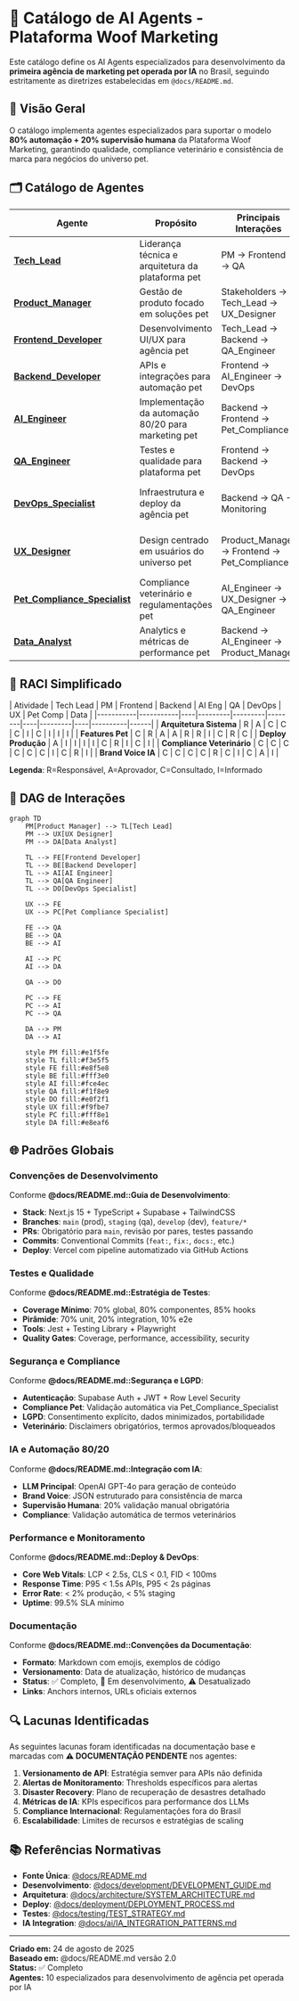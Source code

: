 # 🤖 Catálogo de AI Agents - Plataforma Woof Marketing

Este catálogo define os AI Agents especializados para desenvolvimento da **primeira agência de marketing pet operada por IA** no Brasil, seguindo estritamente as diretrizes estabelecidas em `@docs/README.md`.

## 📖 Visão Geral

O catálogo implementa agentes especializados para suportar o modelo **80% automação + 20% supervisão humana** da Plataforma Woof Marketing, garantindo qualidade, compliance veterinário e consistência de marca para negócios do universo pet.

## 🗂️ Catálogo de Agentes

| Agente | Propósito | Principais Interações | Artefatos Gerados |
|--------|-----------|----------------------|-------------------|
| [**Tech_Lead**](./Tech_Lead.md) | Liderança técnica e arquitetura da plataforma pet | PM → Frontend → QA | ADRs, Code Reviews, Arquitetura |
| [**Product_Manager**](./Product_Manager.md) | Gestão de produto focado em soluções pet | Stakeholders → Tech_Lead → UX_Designer | PRDs, User Stories, Roadmap |
| [**Frontend_Developer**](./Frontend_Developer.md) | Desenvolvimento UI/UX para agência pet | Tech_Lead → Backend → QA_Engineer | Componentes React, Interfaces Pet |
| [**Backend_Developer**](./Backend_Developer.md) | APIs e integrações para automação pet | Frontend → AI_Engineer → DevOps | APIs REST, Integrações OpenAI |
| [**AI_Engineer**](./AI_Engineer.md) | Implementação da automação 80/20 para marketing pet | Backend → Frontend → Pet_Compliance | Prompts IA, Brand Voice JSON, Compliance |
| [**QA_Engineer**](./QA_Engineer.md) | Testes e qualidade para plataforma pet | Frontend → Backend → DevOps | Testes E2E, Casos de Teste Pet |
| [**DevOps_Specialist**](./DevOps_Specialist.md) | Infraestrutura e deploy da agência pet | Backend → QA → Monitoring | Pipelines CI/CD, Infraestrutura Vercel |
| [**UX_Designer**](./UX_Designer.md) | Design centrado em usuários do universo pet | Product_Manager → Frontend → Pet_Compliance | Design System, Wireframes Pet |
| [**Pet_Compliance_Specialist**](./Pet_Compliance_Specialist.md) | Compliance veterinário e regulamentações pet | AI_Engineer → UX_Designer → QA_Engineer | Guidelines Veterinárias, Validações |
| [**Data_Analyst**](./Data_Analyst.md) | Analytics e métricas de performance pet | Backend → AI_Engineer → Product_Manager | Dashboards, KPIs Pet, Insights |

## 🔄 RACI Simplificado

| Atividade | Tech Lead | PM | Frontend | Backend | AI Eng | QA | DevOps | UX | Pet Comp | Data |
|-----------|-----------|----|---------|---------|----- ---|----|---------|----|----------|------|
| **Arquitetura Sistema** | R | A | C | C | C | I | C | I | I | I |
| **Features Pet** | C | R | A | A | R | R | I | C | R | C |
| **Deploy Produção** | A | I | I | I | I | C | R | I | C | I |
| **Compliance Veterinário** | C | C | C | C | C | C | I | C | R | I |
| **Brand Voice IA** | C | C | C | C | R | C | I | C | A | I |

**Legenda**: R=Responsável, A=Aprovador, C=Consultado, I=Informado

## 🔗 DAG de Interações

```mermaid
graph TD
    PM[Product Manager] --> TL[Tech Lead]
    PM --> UX[UX Designer]
    PM --> DA[Data Analyst]
    
    TL --> FE[Frontend Developer]
    TL --> BE[Backend Developer]
    TL --> AI[AI Engineer]
    TL --> QA[QA Engineer]
    TL --> DO[DevOps Specialist]
    
    UX --> FE
    UX --> PC[Pet Compliance Specialist]
    
    FE --> QA
    BE --> QA
    BE --> AI
    
    AI --> PC
    AI --> DA
    
    QA --> DO
    
    PC --> FE
    PC --> AI
    PC --> QA
    
    DA --> PM
    DA --> AI
    
    style PM fill:#e1f5fe
    style TL fill:#f3e5f5
    style FE fill:#e8f5e8
    style BE fill:#fff3e0
    style AI fill:#fce4ec
    style QA fill:#f1f8e9
    style DO fill:#e0f2f1
    style UX fill:#f9fbe7
    style PC fill:#fff8e1
    style DA fill:#e8eaf6
```

## 🌐 Padrões Globais

### Convenções de Desenvolvimento
Conforme **@docs/README.md::Guia de Desenvolvimento**:

- **Stack**: Next.js 15 + TypeScript + Supabase + TailwindCSS
- **Branches**: `main` (prod), `staging` (qa), `develop` (dev), `feature/*`
- **PRs**: Obrigatório para `main`, revisão por pares, testes passando
- **Commits**: Conventional Commits (`feat:`, `fix:`, `docs:`, etc.)
- **Deploy**: Vercel com pipeline automatizado via GitHub Actions

### Testes e Qualidade
Conforme **@docs/README.md::Estratégia de Testes**:

- **Coverage Mínimo**: 70% global, 80% componentes, 85% hooks
- **Pirâmide**: 70% unit, 20% integration, 10% e2e
- **Tools**: Jest + Testing Library + Playwright
- **Quality Gates**: Coverage, performance, accessibility, security

### Segurança e Compliance
Conforme **@docs/README.md::Segurança e LGPD**:

- **Autenticação**: Supabase Auth + JWT + Row Level Security
- **Compliance Pet**: Validação automática via Pet_Compliance_Specialist
- **LGPD**: Consentimento explícito, dados minimizados, portabilidade
- **Veterinário**: Disclaimers obrigatórios, termos aprovados/bloqueados

### IA e Automação 80/20
Conforme **@docs/README.md::Integração com IA**:

- **LLM Principal**: OpenAI GPT-4o para geração de conteúdo
- **Brand Voice**: JSON estruturado para consistência de marca
- **Supervisão Humana**: 20% validação manual obrigatória
- **Compliance**: Validação automática de termos veterinários

### Performance e Monitoramento
Conforme **@docs/README.md::Deploy & DevOps**:

- **Core Web Vitals**: LCP < 2.5s, CLS < 0.1, FID < 100ms
- **Response Time**: P95 < 1.5s APIs, P95 < 2s páginas
- **Error Rate**: < 2% produção, < 5% staging
- **Uptime**: 99.5% SLA mínimo

### Documentação
Conforme **@docs/README.md::Convenções da Documentação**:

- **Formato**: Markdown com emojis, exemplos de código
- **Versionamento**: Data de atualização, histórico de mudanças
- **Status**: ✅ Completo, 🔄 Em desenvolvimento, ⚠️ Desatualizado
- **Links**: Anchors internos, URLs oficiais externos

## 🔍 Lacunas Identificadas

As seguintes lacunas foram identificadas na documentação base e marcadas com **⚠️ DOCUMENTAÇÃO PENDENTE** nos agentes:

1. **Versionamento de API**: Estratégia semver para APIs não definida
2. **Alertas de Monitoramento**: Thresholds específicos para alertas
3. **Disaster Recovery**: Plano de recuperação de desastres detalhado  
4. **Métricas de IA**: KPIs específicos para performance dos LLMs
5. **Compliance Internacional**: Regulamentações fora do Brasil
6. **Escalabilidade**: Limites de recursos e estratégias de scaling

## 📚 Referências Normativas

- **Fonte Única**: [@docs/README.md](../docs/README.md)
- **Desenvolvimento**: [@docs/development/DEVELOPMENT_GUIDE.md](../docs/development/DEVELOPMENT_GUIDE.md)
- **Arquitetura**: [@docs/architecture/SYSTEM_ARCHITECTURE.md](../docs/architecture/SYSTEM_ARCHITECTURE.md)
- **Deploy**: [@docs/deployment/DEPLOYMENT_PROCESS.md](../docs/deployment/DEPLOYMENT_PROCESS.md)
- **Testes**: [@docs/testing/TEST_STRATEGY.md](../docs/testing/TEST_STRATEGY.md)
- **IA Integration**: [@docs/ai/IA_INTEGRATION_PATTERNS.md](../docs/ai/IA_INTEGRATION_PATTERNS.md)

---

**Criado em:** 24 de agosto de 2025  
**Baseado em:** @docs/README.md versão 2.0  
**Status:** ✅ Completo  
**Agentes:** 10 especializados para desenvolvimento de agência pet operada por IA
